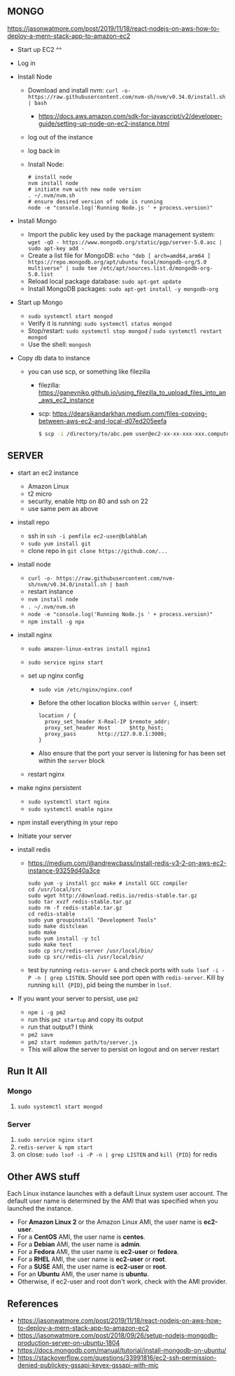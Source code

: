 ## MONGO

https://jasonwatmore.com/post/2019/11/18/react-nodejs-on-aws-how-to-deploy-a-mern-stack-app-to-amazon-ec2

- Start up EC2 ^^

- Log in

- Install Node

  - Download and install nvm: `curl -o- https://raw.githubusercontent.com/nvm-sh/nvm/v0.34.0/install.sh | bash`

    - https://docs.aws.amazon.com/sdk-for-javascript/v2/developer-guide/setting-up-node-on-ec2-instance.html

  - log out of the instance

  - log back in
  
  - Install Node:
    ```
    # install node
    nvm install node
    # initiate nvm with new node version
    . ~/.nvm/nvm.sh
    # ensure desired version of node is running
    node -e "console.log('Running Node.js ' + process.version)"
    ```
  
- Install Mongo

  - Import the public key used by the package management system: `wget -qO - https://www.mongodb.org/static/pgp/server-5.0.asc | sudo apt-key add -`
  - Create a list file for MongoDB: `echo "deb [ arch=amd64,arm64 ] https://repo.mongodb.org/apt/ubuntu focal/mongodb-org/5.0 multiverse" | sudo tee /etc/apt/sources.list.d/mongodb-org-5.0.list`
  - Reload local package database: `sudo apt-get update`
  - Install MongoDB packages: `sudo apt-get install -y mongodb-org`

- Start up Mongo 

  - `sudo systemctl start mongod`
  - Verify it is running: `sudo systemctl status mongod`
  - Stop/restart: `sudo systemctl stop mongod` / `sudo systemctl restart mongod`
  - Use the shell: `mongosh`
  
- Copy db data to instance

  - you can use scp, or something like filezilla

    - filezilla: https://ganevniko.github.io/using_filezilla_to_upload_files_into_an_aws_ec2_instance

    - scp: https://dearsikandarkhan.medium.com/files-copying-between-aws-ec2-and-local-d07ed205eefa
      ```bash
      $ scp -i /directory/to/abc.pem user@ec2-xx-xx-xxx-xxx.compute-1.amazonaws.com:path/to/file /your/local/directory/files/to/download
      ```

## SERVER

- start an ec2 instance

  - Amazon Linux
  - t2 micro
  - security, enable http on 80 and ssh on 22
  - use same pem as above

- install repo

  - ssh in `ssh -i pemfile ec2-user@blahblah`
  - `sudo yum install git`
  - clone repo in `git clone https://github.com/...`

- install node

  - `curl -o- https://raw.githubusercontent.com/nvm-sh/nvm/v0.34.0/install.sh | bash`
  - restart instance
  - `nvm install node`
  - `. ~/.nvm/nvm.sh`
  - `node -e "console.log('Running Node.js ' + process.version)"`
  - `npm install -g npx`

- install nginx

  - `sudo amazon-linux-extras install nginx1`

  - `sudo service nginx start`

  - set up nginx config

    - `sudo vim /etc/nginx/nginx.conf`

    - Before the other location blocks within `server {`, insert:

      ```
      location / {
        proxy_set_header X-Real-IP $remote_addr;
        proxy_set_header Host      $http_host;
        proxy_pass       http://127.0.0.1:3000; 
      }
      ```
      
    - Also ensure that the port your server is listening for has been set within the `server` block
    
  - restart nginx
  
- make nginx persistent

  - `sudo systemctl start nginx`
  - `sudo systemctl enable nginx`

- npm install everything in your repo

- Initiate your server

- install redis

  - https://medium.com/@andrewcbass/install-redis-v3-2-on-aws-ec2-instance-93259d40a3ce

    ```
    sudo yum -y install gcc make # install GCC compiler
    cd /usr/local/src
    sudo wget http://download.redis.io/redis-stable.tar.gz
    sudo tar xvzf redis-stable.tar.gz
    sudo rm -f redis-stable.tar.gz
    cd redis-stable
    sudo yum groupinstall "Development Tools"
    sudo make distclean
    sudo make
    sudo yum install -y tcl
    sudo make test
    sudo cp src/redis-server /usr/local/bin/
    sudo cp src/redis-cli /usr/local/bin/
    ```

  - test by running `redis-server &` and check ports with `sudo lsof -i -P -n | grep LISTEN`. Should see port open with `redis-server`. Kill by running `kill {PID}`, pid being the number in `lsof`.

- If you want your server to persist, use `pm2`

  - `npm i -g pm2`
  - run this `pm2 startup` and copy its output
  - run that output? I think
  - `pm2 save`
  - `pm2 start nodemon path/to/server.js`
  - This will allow the server to persist on logout and on server restart

## Run It All

### Mongo

1. `sudo systemctl start mongod`

### Server

1. `sudo service nginx start`
2. `redis-server & npm start`
3. on close: `sudo lsof -i -P -n | grep LISTEN` and `kill {PID}` for redis

## Other AWS stuff

Each Linux instance launches with a default Linux system user  account. The default user name is determined by the AMI that was  specified when you launched the instance.

- For **Amazon Linux 2** or the Amazon Linux AMI, the user name is **ec2-user**.
- For a **CentOS** AMI, the user name is **centos**.
- For a **Debian** AMI, the user name is **admin**.
- For a **Fedora** AMI, the user name is **ec2-user** or **fedora**.
- For a **RHEL** AMI, the user name is **ec2-user** or **root**.
- For a **SUSE** AMI, the user name is **ec2-user** or **root**.
- For an **Ubuntu** AMI, the user name is **ubuntu**.
- Otherwise, if ec2-user and root don't work, check with the AMI provider.

## References

- https://jasonwatmore.com/post/2019/11/18/react-nodejs-on-aws-how-to-deploy-a-mern-stack-app-to-amazon-ec2
- https://jasonwatmore.com/post/2018/09/26/setup-nodejs-mongodb-production-server-on-ubuntu-1804
- https://docs.mongodb.com/manual/tutorial/install-mongodb-on-ubuntu/
- https://stackoverflow.com/questions/33991816/ec2-ssh-permission-denied-publickey-gssapi-keyex-gssapi-with-mic